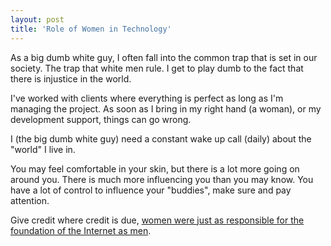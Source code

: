 ```yaml
---
layout: post
title: 'Role of Women in Technology'
---
```

As a big dumb white guy, I often fall into the common trap that is set in our society. The trap that white men rule. I get to play dumb to the fact that there is injustice in the world.<p></p>
I've worked with clients where everything is perfect as long as I'm managing the project. As soon as I bring in my right hand (a woman), or my development support, things can go wrong.<p></p>
I (the big dumb white guy) need a constant wake up call (daily) about the "world" I live in.<p></p>
You may feel comfortable in your skin, but there is a lot more going on around you. There is much more influencing you than you may know. You have a lot of control to influence your "buddies", make sure and pay attention.<p></p>
Give credit where credit is due, <a href="http://www.audreywatters.com/2010/07/04/women-had-nothing-to-do-with-the-founding-of-the-web-says-mashable/" target="_blank">women were just as responsible for the foundation of the Internet as men</a>.